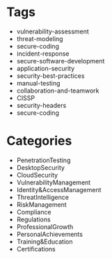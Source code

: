 # Tags

- vulnerability-assessment
- threat-modeling
- secure-coding
- incident-response
- secure-software-development
- application-security
- security-best-practices
- manual-testing
- collaboration-and-teamwork
- CISSP
- security-headers
- secure-coding

# Categories

- PenetrationTesting
- DesktopSecurity
- CloudSecurity
- VulnerabilityManagement
- Identity&AccessManagement
- ThreatIntelligence
- RiskManagement
- Compliance
- Regulations
- ProfessionalGrowth
- PersonalAchievements
- Training&Education
- Certifications